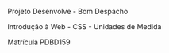 <p> Projeto Desenvolve - Bom Despacho</p>
<p> Introdução à Web - CSS - Unidades de Medida</p>
<p> Matrícula PDBD159</p>

